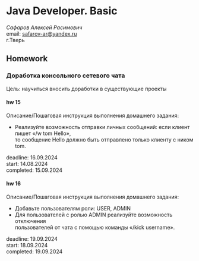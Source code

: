 # Java Developer. Basic

_Сафаров Алексей Расимович_  
email: <safarov-ar@yandex.ru>  
г.Тверь

## Homework

### Доработка консольного сетевого чата

Цель: научиться вносить доработки в существующие проекты

#### hw 15
Описание/Пошаговая инструкция выполнения домашнего задания:

- Реализуйте возможность отправки личных сообщений: если клиент пишет «/w tom Hello»,  
  то сообщение Hello должно быть отправлено только клиенту с ником tom.

deadline: 16.09.2024  
start: 14.08.2024  
completed: 15.09.2024

#### hw 16  
Описание/Пошаговая инструкция выполнения домашнего задания:
- Добавьте пользователям роли: USER, ADMIN
- Для пользователей с ролью ADMIN реализуйте возможность отключения  
 пользователей от чата с помощью команды «/kick username».

deadline: 19.09.2024  
start: 18.09.2024   
completed: 19.09.2024    